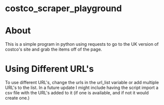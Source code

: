 # costco_scraper_playground

# About
This is a simple program in python using requests to go to the UK version of costco's site and grab the items off of the page. 

# Using Different URL's 
To use different URL's, change the urls in the url_list variable or add multiple URL's to the list. In a future update I might include having 
the script import a csv file with the URL's added to it (if one is available, and if not it would create one.)



